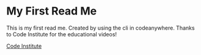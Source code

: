# My First Read Me

This is my first read me. Created by using the cli in codeanywhere. Thanks to Code Institute for the educational videos!

[Code Institute](https://codeinstitute.net/)
